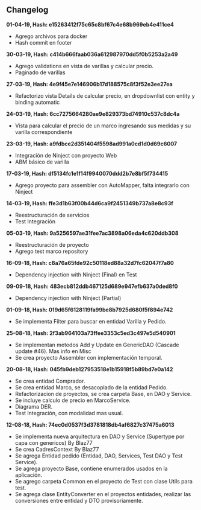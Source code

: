 ## Changelog

**01-04-19, Hash: e15263412f75c65c8bf67c4e68b969eb4e411ce4**

* Agrego archivos para docker
* Hash commit en footer

**30-03-19, Hash: c414b666faab036a612987970dd5f0b5253a2a49**

* Agrego validations en vista de varillas y calcular precio.
* Paginado de varillas

**27-03-19, Hash: 4e9f45e7e146906b17d188575c8f3f52e3ee27ea**

* Refactorizo vista Details de calcular precio, en dropdownlist con entity y binding automatic

**24-03-19, Hash: 6cc7275664280ae9e829373bd74910c537c8dc4a**

* Vista para calcular el precio de un marco ingresando sus medidas y su varilla correspondiente

**23-03-19, Hash: a9fdbce2d351404f5598ad991a0cd1d0d69c6007**

* Integración de Ninject con proyecto Web
* ABM básico de varilla

**17-03-19, Hash: df5134fc1e1f14f9940070ddd2b7e8bf5f734415**

* Agrego proyecto para assembler con AutoMapper, falta integrarlo con Ninject

**14-03-19, Hash: ffe3d1b63f00b44d6ca9f2451349b737a8e8c93f**

* Reestructuración de servicios
* Test Integración

**05-03-19, Hash: 9a5256597ae31fee7ac3898a06eda4c620ddb308**

* Reestructuración de proyecto
* Agrego test marco repository

**16-09-18, Hash: c8a76a65fde92c50118ed88a32d7fc62047f7a80**

* Dependency injection with Ninject (Final) en Test

**09-09-18, Hash: 483ecb812ddb467125d689e947efb637a0ded8f0**

* Dependency injection with Ninject (Partial)

**01-09-18, Hash: 019d65f6128119fa99be8b7925d680f5f894e742**

* Se implementa Filter para buscar en entidad Varilla y Pedido.

**25-08-18, Hash: 2f3ab964103a73ffee3353c5ed3c497e5d540901**

* Se implementan metodos Add y Update en GenericDAO (Cascade update #46). Mas info en Misc
* Se crea proyecto Assembler con implementación temporal.

**20-08-18, Hash: 045fb9deb127953518e1b15918f5b89bd7e0a142**

* Se crea entidad Comprador.
* Se crea entidad Marco, se desacoplado de la entidad Pedido.
* Refactorizacion de proyectos, se crea carpeta Base, en DAO y Service.
* Se incluye calculo de precio en MarcoService.
* Diagrama DER.
* Test Integración, con modalidad mas usual.

**12-08-18, Hash: 74ec0d0537f3d3781818db4af6827c37475a6013**

* Se implementa nueva arquitectura en DAO y Service (Supertype por capa con genericos) By Blaz77
* Se crea CadresContext By Blaz77
* Se agrega Entidad pedido (Entidad, DAO, Services, Test DAO y Test Service).
* Se agrega proyecto Base, contiene enumerados usados en la aplicación.
* Se agrego carpeta Common en el proyecto de Test con clase Utils para test.
* Se agrega clase EntityConverter en el proyectos entidades, realizar las conversiones entre entidad y DTO provisoriamente.
